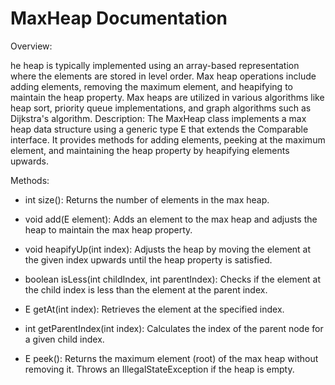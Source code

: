 # MaxHeap Documentation

Overview:

he heap is typically implemented using an array-based representation where the elements are stored in level order. Max heap operations include adding elements, removing the maximum element, and heapifying to maintain the heap property. Max heaps are utilized in various algorithms like heap sort, priority queue implementations, and graph algorithms such as Dijkstra's algorithm. Description: The MaxHeap<E> class implements a max heap data structure using a generic type E that extends the Comparable interface. It provides methods for adding elements, peeking at the maximum element, and maintaining the heap property by heapifying elements upwards.

Methods:

* int size(): Returns the number of elements in the max heap.
  
* void add(E element): Adds an element to the max heap and adjusts the heap to maintain the max heap property.
  
* void heapifyUp(int index): Adjusts the heap by moving the element at the given index upwards until the heap property is satisfied.
  
* boolean isLess(int childIndex, int parentIndex): Checks if the element at the child index is less than the element at the parent index.
  
* E getAt(int index): Retrieves the element at the specified index.
  
* int getParentIndex(int index): Calculates the index of the parent node for a given child index.
  
* E peek(): Returns the maximum element (root) of the max heap without removing it. Throws an IllegalStateException if the heap is empty.
